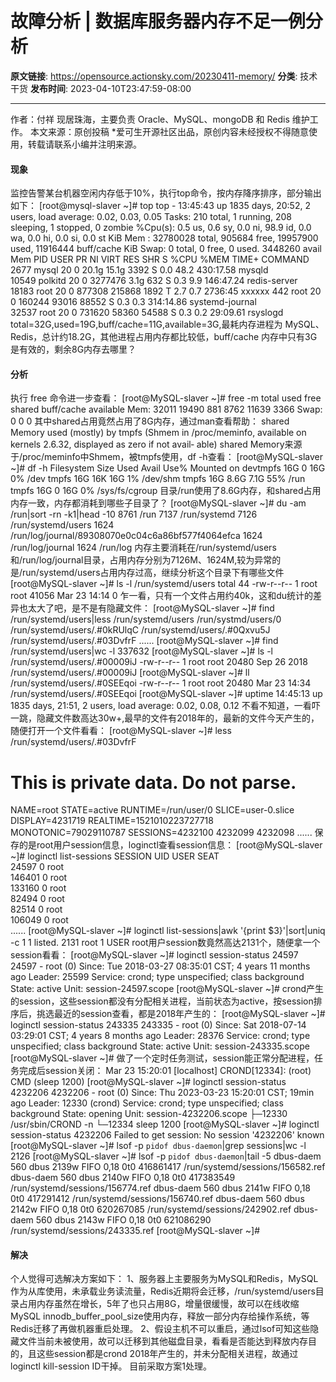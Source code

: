 # 故障分析 | 数据库服务器内存不足一例分析

**原文链接**: https://opensource.actionsky.com/20230411-memory/
**分类**: 技术干货
**发布时间**: 2023-04-10T23:47:59-08:00

---

作者：付祥
现居珠海，主要负责 Oracle、MySQL、mongoDB 和 Redis 维护工作。
本文来源：原创投稿
*爱可生开源社区出品，原创内容未经授权不得随意使用，转载请联系小编并注明来源。
#### 现象
监控告警某台机器空闲内存低于10%，执行top命令，按内存降序排序，部分输出如下：
[root@mysql-slaver ~]# top
top - 13:45:43 up 1835 days, 20:52,  2 users,  load average: 0.02, 0.03, 0.05
Tasks: 210 total,   1 running, 208 sleeping,   1 stopped,   0 zombie
%Cpu(s):  0.5 us,  0.6 sy,  0.0 ni, 98.9 id,  0.0 wa,  0.0 hi,  0.0 si,  0.0 st
KiB Mem : 32780028 total,   905684 free, 19957900 used, 11916444 buff/cache
KiB Swap:        0 total,        0 free,        0 used.  3448260 avail Mem 
PID USER      PR  NI    VIRT    RES    SHR S  %CPU %MEM     TIME+ COMMAND                                                            
2677 mysql     20   0   20.1g  15.1g   3392 S   0.0 48.2 430:17.58 mysqld                                                             
10549 polkitd   20   0 3277476   3.1g    632 S   0.3  9.9 146:47.24 redis-server                                                       
18183 root      20   0  877308 215868   1892 T   2.7  0.7   2736:45 xxxxxx
442 root      20   0  160244  93016  88552 S   0.3  0.3 314:14.86 systemd-journal                                                    
32537 root      20   0  731620  58360  54588 S   0.3  0.2  29:09.61 rsyslogd
total=32G,used=19G,buff/cache=11G,available=3G,最耗内存进程为 MySQL、Redis，总计约18.2G，其他进程占用内存都比较低，buff/cache 内存中只有3G是有效的，剩余8G内存去哪里？
#### 分析
执行 free 命令进一步查看：
[root@MySQL-slaver ~]# free -m
total        used        free      shared  buff/cache   available
Mem:          32011       19490         881        8762       11639        3366
Swap:             0           0           0
其中shared占用竟然占用了8G内存，通过man查看帮助：
shared Memory used (mostly) by tmpfs (Shmem in /proc/meminfo, available on kernels 2.6.32, displayed as zero  if  not  avail‐
able)
shared Memory来源于/proc/meminfo中Shmem，被tmpfs使用，df -h查看：
[root@MySQL-slaver ~]# df -h
Filesystem      Size  Used Avail Use% Mounted on
devtmpfs         16G     0   16G   0% /dev
tmpfs            16G   16K   16G   1% /dev/shm
tmpfs            16G  8.6G  7.1G  55% /run
tmpfs            16G     0   16G   0% /sys/fs/cgroup
目录/run使用了8.6G内存，和shared占用内存一致，内存都消耗到哪些子目录了？
[root@MySQL-slaver ~]# du -am /run|sort -rn -k1|head -10
8761    /run
7137    /run/systemd
7126    /run/systemd/users
1624    /run/log/journal/89308070e0c04c6a86bf577f4064efca
1624    /run/log/journal
1624    /run/log
内存主要消耗在/run/systemd/users和/run/log/journal目录，占用内存分别为7126M、1624M,较为异常的是/run/systemd/users占用内存过高，继续分析这个目录下有哪些文件
[root@MySQL-slaver ~]# ls -l /run/systemd/users
total 44
-rw-r--r-- 1 root root 41056 Mar 23 14:14 0
乍一看，只有一个文件占用约40k，这和du统计的差异也太大了吧，是不是有隐藏文件：
[root@MySQL-slaver ~]# find /run/systemd/users|less
/run/systemd/users
/run/systmd/users/0
/run/systemd/users/.#0kRUlqC
/run/systemd/users/.#0Qxvu5J
/run/systemd/users/.#03DvfrF
......
[root@MySQL-slaver ~]# find /run/systemd/users|wc -l
337632
[root@MySQL-slaver ~]# ls -l /run/systemd/users/.#00009iJ
-rw-r--r-- 1 root root 20480 Sep 26  2018 /run/systemd/users/.#00009iJ
[root@MySQL-slaver ~]# ll /run/systemd/users/.#0SEEqoi
-rw-r--r-- 1 root root 20480 Mar 23 14:34 /run/systemd/users/.#0SEEqoi
[root@MySQL-slaver ~]# uptime
14:45:13 up 1835 days, 21:51,  2 users,  load average: 0.02, 0.08, 0.12
不看不知道，一看吓一跳，隐藏文件数高达30w+,最早的文件有2018年的，最新的文件今天产生的，随便打开一个文件看看：
[root@MySQL-slaver ~]# less /run/systemd/users/.#03DvfrF
# This is private data. Do not parse.
NAME=root
STATE=active
RUNTIME=/run/user/0
SLICE=user-0.slice
DISPLAY=4231719
REALTIME=1521010223727718
MONOTONIC=79029110787
SESSIONS=4232100 4232099 4232098 ......
保存的是root用户session信息，loginctl查看session信息：
[root@MySQL-slaver ~]# loginctl list-sessions
SESSION        UID USER             SEAT            
24597          0 root                             
146401          0 root                             
133160          0 root                             
82494          0 root                             
82514          0 root                             
106049          0 root   
......
[root@MySQL-slaver ~]# loginctl list-sessions|awk '{print $3}'|sort|uniq -c
1 
1 listed.
2131 root
1 USER
root用户session数竟然高达2131个，随便拿一个session看看： 
[root@MySQL-slaver ~]# loginctl session-status 24597
24597 - root (0)
Since: Tue 2018-03-27 08:35:01 CST; 4 years 11 months ago
Leader: 25599
Service: crond; type unspecified; class background
State: active
Unit: session-24597.scope
[root@MySQL-slaver ~]#
crond产生的session，这些session都没有分配相关进程，当前状态为active，按session排序后，挑选最近的session查看，都是2018年产生的：
[root@MySQL-slaver ~]# loginctl session-status 243335
243335 - root (0)
Since: Sat 2018-07-14 03:29:01 CST; 4 years 8 months ago
Leader: 28376
Service: crond; type unspecified; class background
State: active
Unit: session-243335.scope
[root@MySQL-slaver ~]#
做了一个定时任务测试，session能正常分配进程，任务完成后session关闭：
Mar 23 15:20:01 [localhost] CROND[12334]: (root) CMD (sleep 1200)
[root@MySQL-slaver ~]# loginctl session-status 4232206
4232206 - root (0)
Since: Thu 2023-03-23 15:20:01 CST; 19min ago
Leader: 12330 (crond)
Service: crond; type unspecified; class background
State: opening
Unit: session-4232206.scope
├─12330 /usr/sbin/CROND -n
└─12334 sleep 1200
[root@MySQL-slaver ~]# loginctl session-status 4232206
Failed to get session: No session '4232206' known
[root@MySQL-slaver ~]# lsof -p `pidof dbus-daemon`|grep sessions|wc -l
2126
[root@MySQL-slaver ~]# lsof -p `pidof dbus-daemon`|tail -5
dbus-daem 560 dbus 2139w     FIFO               0,18      0t0  416861417 /run/systemd/sessions/156582.ref
dbus-daem 560 dbus 2140w     FIFO               0,18      0t0  417383549 /run/systemd/sessions/156774.ref
dbus-daem 560 dbus 2141w     FIFO               0,18      0t0  417291412 /run/systemd/sessions/156740.ref
dbus-daem 560 dbus 2142w     FIFO               0,18      0t0  620267085 /run/systemd/sessions/242902.ref
dbus-daem 560 dbus 2143w     FIFO               0,18      0t0  621086290 /run/systemd/sessions/243335.ref
[root@MySQL-slaver ~]#
#### 解决
个人觉得可选解决方案如下：
1、服务器上主要服务为MySQL和Redis，MySQL作为从库使用，未承载业务读流量，Redis近期将会迁移，/run/systemd/users目录占用内存虽然在增长，5年了也只占用8G，增量很缓慢，故可以在线收缩MySQL innodb_buffer_pool_size使用内存，释放一部分内存给操作系统，等Redis迁移了再做机器重启处理。
2、假设主机不可以重启，通过lsof可知这些隐藏文件当前未被使用，故可以迁移到其他磁盘目录，看看是否能达到释放内存目的，且这些session都是crond 2018年产生的，并未分配相关进程，故通过loginctl kill-session  ID干掉。
目前采取方案1处理。